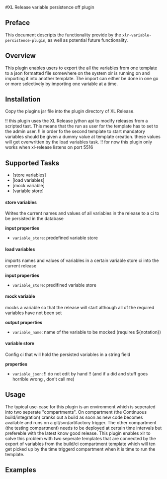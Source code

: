 #XL Release variable persistence off plugin

## Preface
This document descripts the functionality provide by the `xlr-variable-persistence-plugin`, as well as potential future functionality.

## Overview
This plugin enables users to export the all the variables from one template to a json formatted file somewhere on the system xlr is running on and importing it into another template.
The import can either be done in one go or more selectively by importing one variable at a time.

## Installation
Copy the plugins jar file into the plugin directory of XL Release.

!! this plugin uses the XL Release jython api to modify releases from a scripted tast. This means that the run as user for the template has to set to the admin user.
!! in order fo the second template to start mandatory variables should be given a dummy value at template creation. these values will get overwritten by the load variables task.
!! for now this plugin only works when xl-release listens on port 5516

## Supported Tasks
* [store variables]
* [load variables]
* [mock variable]
* [variable store]

#### store variables
Writes the current names and values of all variables in the release to a ci to be persisted in the database

**input properties**

* `variable_store`: predefined variable store

#### load variables
imports names and values of variables in a certain variable store ci into the current release

**input properties**

* `variable_store`: predifined variable store

#### mock variable
mocks a variable so that the release will start although all of the required variables have not been set

**output properties**

* `variable_name`: name of the variable to be mocked (requires ${notation})

#### variable store

Config ci that will hold the persisted variables in a string field

**properties**

* `variable_json`: !! do not edit by hand !! (and if u did and stuff goes horrible wrong , don't call me)


## Usage
The typical use-case for this plugin is an environment which is seperated into two seperate "compartments". On compartment (the Continuous build/integration) cranks out a build as soon as new code becomes available and runs on a git/svn/artifactory trigger.
The other compartment (the testing compartment) needs to be deployed at certain time intervals but prefereble with the latest know good release. This plugin enables xlr to solve this problem with two seperate templates that are connected by the export of variables from the build/ci compartment template which will ten get picked up by the time triggerd compartment when it is time to run the template.


## Examples